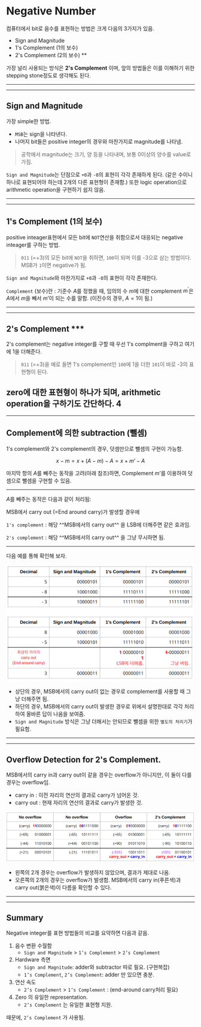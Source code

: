 # Negative Number

컴퓨터에서 bit로 음수를 표현하는 방법은 크게 다음의 3가지가 있음.

* Sign and Magnitude
* 1's Complement (1의 보수)
* 2's Complement (2의 보수) \*\*

가장 널리 사용되는 방식은 **2's Complement** 이며, 앞의 방법들은 이를 이해하기 위한 stepping stone정도로 생각해도 된다.

---

---

## Sign and Magnitude

가장 simple한 방법. 

* `MSB`는 sign을 나타낸다.
* 나머지 bit들은 positive integer의 경우와 마찬가지로 magnitude를 나타냄.

> 공학에서 magnitude는 크기, 양 등을 나타내며, 보통 0이상의 양수를 value로 가짐.

`Sign and Magnitude`는 단점으로 `+0`과 `-0`의 표현이 각각 존재하게 된다. (같은 수이니 하나로 표현되어야 하는데 2개의 다른 표현형이 존재함.) 또한 logic operation으로 arithmetic operation을 구현하기 쉽지 않음.

---

---

## 1's Complement (1의 보수)

positive inteager표현에서 모든 bit에 `NOT`연산을 취함으로서 대응되는 negative inteager를 구하는 방법.

> `011` (=+3)의 모든 bit에 `NOT`을 취하면, `100`이 되며 이를 -3으로 삼는 방법이다. MSB가 `1`이면 negative가 됨.

`Sign and Magnitude`와 마찬가지로 `+0`과 `-0`의 표현이 각각 존재한다.

`Complement` (보수)란
: 기준수 $A$를 정했을 때, 임의의 수 $m$에 대한 complement $m^\prime$은 $A$에서 $m$을 빼서 $m’$이 되는 수를 말함. (이진수의 경우, $A=1$이 됨.)

---

---

## 2's Complement ***

2's complement는 negative integer를 구할 때 우선 1's complment을 구하고 여기에 1을 더해준다.

> `011` (=+3)을 예로 들면 1's complement인 `100`에 1을 더한 `101`이 바로 -3의 표현형이 된다.

zero에 대한 표현형이 하나가 되며, arithmetic operation을 구하기도 간단하다.
4
---

---

## Complement에 의한 subtraction (뺄셈)

1's complement와 2's complement의 경우, 덧셈만으로 뺄셈의 구현이 가능함.

$$ x-m = x + (A-m) - A = x + m’ - A$$

마지막 항의 $A$를 빼주는 동작을 고려(아래 참조)하면, Complement $m’$를 이용하여 덧셈으로 뺄셈을 구현할 수 있음.

---
  
$A$를 빼주는 동작은 다음과 같이 처리됨:

MSB에서 carry out (=End around carry)가 발생할 경우에

`1's complement`
: 해당 ^^MSB에서의 carry out^^ 을 LSB에 더해주면 같은 효과임.

`2's complement`
: 해당 ^^MSB에서의 carry out^^ 을 그냥 무시하면 됨.

---

다음 예를 통해 확인해 보자.

![subtraction](img/complement_subtraction.png)

* 상단의 경우, MSB에서의 carry out이 없는 경우로 complement를 사용할 때 그냥 더해주면 됨.
* 하단의 경우, MSB에서의 carry out이 발생한 경우로 위에서 설명한대로 각각 처리하여 올바른 답이 나옴을 보여줌.
* `Sign and Magnitude` 방식은 그냥 더해서는 안되므로 뺄셈을 위한 `별도의 처리기`가 필요함.

---

---

## Overflow Detection for 2's Complement.

MSB에서의 carry in과 carry out이 같을 경우는 overflow가 아니지만, 이 둘이 다를 경우는 overflow임. 

* carry in : 이전 자리의 연산의 결과로 carry가 넘어온 것. 
* carry out : 현재 자리의 연산의 결과로 carry가 발생한 것.

![](img/overflow_2_comp.png)

* 왼쪽의 2개 경우는 overflow가 발생하지 않았으며, 결과가 제대로 나옴.
* 오른쪽의 2개의 경우는 overflow가 발생함. MSB에서의 carry in(푸른색)과 carry out(붉은색)이 다름을 확인할 수 있다.

---

---

## Summary

Negative integer를 표현 방법들의 비교를 요약하면 다음과 같음.

1. 음수 변환 수월함
    * `Sign and Magnitude` > `1’s Complement` > `2’s Complement`
2. Hardware 측면
    * `Sign and Magnitude`: adder와 subtractor 따로 필요. (구현복잡)
    * `1’s Complement`, `2’s Complement`: adder 만 있으면 충분.
3. 연산 속도
    * `2’s Complement` > `1’s Complement` : (end-around carry처리 필요)
4. Zero 의 유일한 representation.
    * `2’s Complement` 는 유일한 표현형 지원.

때문에, `2’s Complement` 가 사용됨.




